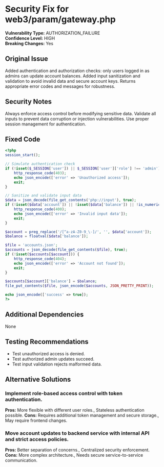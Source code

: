 # Security Fix for web3/param/gateway.php

**Vulnerability Type:** AUTHORIZATION_FAILURE  
**Confidence Level:** HIGH  
**Breaking Changes:** Yes

## Original Issue
Added authentication and authorization checks: only users logged in as admins can update account balances. Added input sanitization and validation to avoid invalid data and secure account keys. Returns appropriate error codes and messages for robustness.

## Security Notes
Always enforce access control before modifying sensitive data. Validate all inputs to prevent data corruption or injection vulnerabilities. Use proper session management for authentication.

## Fixed Code
```php
<?php
session_start();

// Simulate authentication check
if (!isset($_SESSION['user']) || $_SESSION['user']['role'] !== 'admin') {
    http_response_code(403);
    echo json_encode(['error' => 'Unauthorized access']);
    exit;
}

// Sanitize and validate input data
$data = json_decode(file_get_contents('php://input'), true);
if (!isset($data['account']) || !isset($data['balance']) || !is_numeric($data['balance'])) {
    http_response_code(400);
    echo json_encode(['error' => 'Invalid input data']);
    exit;
}

$account = preg_replace('/[^a-zA-Z0-9_\-]/', '', $data['account']);
$balance = floatval($data['balance']);

$file = 'accounts.json';
$accounts = json_decode(file_get_contents($file), true);
if (!isset($accounts[$account])) {
    http_response_code(404);
    echo json_encode(['error' => 'Account not found']);
    exit;
}

$accounts[$account]['balance'] = $balance;
file_put_contents($file, json_encode($accounts, JSON_PRETTY_PRINT));

echo json_encode(['success' => true]);
?>
```

## Additional Dependencies
None

## Testing Recommendations
- Test unauthorized access is denied.
- Test authorized admin updates succeed.
- Test input validation rejects malformed data.

## Alternative Solutions

### Implement role-based access control with token authentication.
**Pros:** More flexible with different user roles., Stateless authentication possible.
**Cons:** Requires additional token management and secure storage., May require frontend changes.

### Move account updates to backend service with internal API and strict access policies.
**Pros:** Better separation of concerns., Centralized security enforcement.
**Cons:** More complex architecture., Needs secure service-to-service communication.

